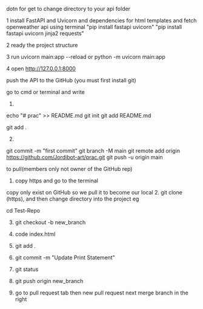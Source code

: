 dotn for get to change directory to your api folder

1 install FastAPI and Uvicorn and dependencies for html templates and fetch openweather api using terminal
"pip install fastapi uvicorn"
"pip install fastapi uvicorn jinja2 requests"

2 ready the project structure

3 run uvicorn main:app --reload or python -m uvicorn main:app

4 open http://127.0.0.1:8000

push the API to the GitHub
(you must first install git)

go to cmd or terminal and write

1.
echo "# prac" >> README.md
git init
git add README.md

git add .

2.
git commit -m "first commit"
git branch -M main
git remote add origin https://github.com/Jordibot-art/prac.git
git push -u origin main


to pull(members only not owner of the GitHub rep)

1. copy https and go to the terminal

copy only exist on GitHub so we pull it to become our local
2. git clone (https), and then change directory into the project eg 

cd Test-Repo

3. git checkout -b new_branch

4. code index.html

5. git add .

6. git commit -m "Update Print Statement"

7. git status

8. git push origin new_branch

10. go to pull request tab
then new pull request next
merge branch in the right
